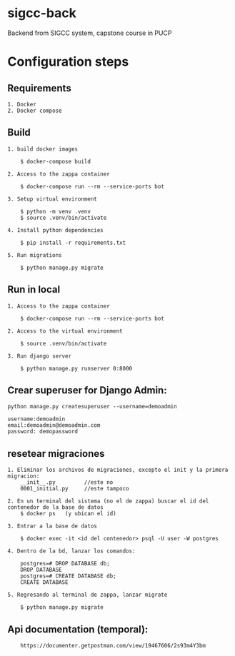 # sigcc-back
Backend from SIGCC system, capstone course in PUCP

# Configuration steps

## Requirements

    1. Docker
    2. Docker compose

## Build

    1. build docker images

        $ docker-compose build

    2. Access to the zappa container

        $ docker-compose run --rm --service-ports bot

    3. Setup virtual environment

        $ python -m venv .venv
        $ source .venv/bin/activate

    4. Install python dependencies

        $ pip install -r requirements.txt

    5. Run migrations

        $ python manage.py migrate

## Run in local

    1. Access to the zappa container

        $ docker-compose run --rm --service-ports bot

    2. Access to the virtual environment

        $ source .venv/bin/activate

    3. Run django server

        $ python manage.py runserver 0:8000


## Crear superuser for Django Admin:

    python manage.py createsuperuser --username=demoadmin

    username:demoadmin
    email:demoadmin@demoadmin.com
    password: demopassword


## resetear migraciones

    1. Eliminar los archivos de migraciones, excepto el init y la primera migracion:
        __init__.py         //este no
        0001_initial.py     //este tampoco

    2. En un terminal del sistema (no el de zappa) buscar el id del contenedor de la base de datos
        $ docker ps   (y ubican el id)

    3. Entrar a la base de datos

        $ docker exec -it <id del contenedor> psql -U user -W postgres

    4. Dentro de la bd, lanzar los comandos:

        postgres=# DROP DATABASE db;
        DROP DATABASE
        postgres=# CREATE DATABASE db;
        CREATE DATABASE

    5. Regresando al terminal de zappa, lanzar migrate

        $ python manage.py migrate

## Api documentation (temporal):
        https://documenter.getpostman.com/view/19467606/2s93m4Y3bm
